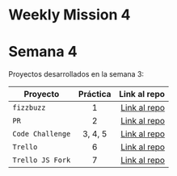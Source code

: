 # Weekly Mission 4
# Semana 4 

Proyectos desarrollados en la semana 3:

| Proyecto | Práctica | Link al repo |
| ------------- |:-------------:| -----:|
|`fizzbuzz`|1|[Link al repo](https://github.com/LuisCasillasA/fizzbuzz.git)|
|`PR`|2|[Link al repo](https://github.com/LuisCasillasA/fizzbuzz-1.git)|
|`Code Challenge`|3, 4, 5|[Link al repo](https://github.com/LuisCasillasA/code_challenge.git)|
|`Trello`|6|[Link al repo](https://github.com/LuisCasillasA/trello_api.git)|
|`Trello JS Fork`|7|[Link al repo](https://github.com/LuisCasillasA/trello_js.git)|
